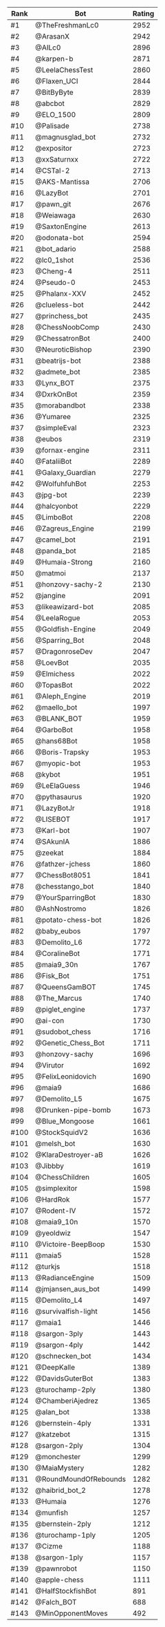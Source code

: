 Rank|Bot|Rating
---|---|---
#1|@TheFreshmanLc0|2952
#2|@ArasanX|2942
#3|@AILc0|2896
#4|@karpen-b|2871
#5|@LeelaChessTest|2860
#6|@Flaxen_UCI|2844
#7|@BitByByte|2839
#8|@abcbot|2829
#9|@ELO_1500|2809
#10|@Palisade|2738
#11|@magnusglad_bot|2732
#12|@expositor|2723
#13|@xxSaturnxx|2722
#14|@CSTal-2|2713
#15|@AKS-Mantissa|2706
#16|@LazyBot|2701
#17|@pawn_git|2676
#18|@Weiawaga|2630
#19|@SaxtonEngine|2613
#20|@odonata-bot|2594
#21|@bot_adario|2588
#22|@lc0_1shot|2536
#23|@Cheng-4|2511
#24|@Pseudo-0|2453
#25|@Phalanx-XXV|2452
#26|@clueless-bot|2442
#27|@princhess_bot|2435
#28|@ChessNoobComp|2430
#29|@ChessatronBot|2400
#30|@NeuroticBishop|2390
#31|@beatrijs-bot|2388
#32|@admete_bot|2385
#33|@Lynx_BOT|2375
#34|@DxrkOnBot|2359
#35|@morabandbot|2338
#36|@Yumaree|2325
#37|@simpleEval|2323
#38|@eubos|2319
#39|@fornax-engine|2311
#40|@FataliiBot|2289
#41|@Galaxy_Guardian|2279
#42|@WolfuhfuhBot|2253
#43|@jpg-bot|2239
#44|@halcyonbot|2229
#45|@LimboBot|2208
#46|@Zagreus_Engine|2199
#47|@camel_bot|2191
#48|@panda_bot|2185
#49|@Humaia-Strong|2160
#50|@matmoi|2137
#51|@honzovy-sachy-2|2130
#52|@jangine|2091
#53|@likeawizard-bot|2085
#54|@LeelaRogue|2053
#55|@Goldfish-Engine|2049
#56|@Sparring_Bot|2048
#57|@DragonroseDev|2047
#58|@LoevBot|2035
#59|@Elmichess|2022
#60|@TopasBot|2022
#61|@Aleph_Engine|2019
#62|@maello_bot|1997
#63|@BLANK_BOT|1959
#64|@GarboBot|1958
#65|@hans68Bot|1958
#66|@Boris-Trapsky|1953
#67|@myopic-bot|1953
#68|@kybot|1951
#69|@LeElaGuess|1946
#70|@pythasaurus|1920
#71|@LazyBotJr|1918
#72|@LISEBOT|1917
#73|@Karl-bot|1907
#74|@SAkunIA|1886
#75|@zeekat|1884
#76|@fathzer-jchess|1860
#77|@ChessBot8051|1841
#78|@chesstango_bot|1840
#79|@YourSparringBot|1830
#80|@AshNostromo|1826
#81|@potato-chess-bot|1826
#82|@baby_eubos|1797
#83|@Demolito_L6|1772
#84|@CoralineBot|1771
#85|@maia9_30n|1767
#86|@Fisk_Bot|1751
#87|@QueensGamBOT|1745
#88|@The_Marcus|1740
#89|@piglet_engine|1737
#90|@ai-con|1730
#91|@sudobot_chess|1716
#92|@Genetic_Chess_Bot|1711
#93|@honzovy-sachy|1696
#94|@Virutor|1692
#95|@FelixLeonidovich|1690
#96|@maia9|1686
#97|@Demolito_L5|1675
#98|@Drunken-pipe-bomb|1673
#99|@Blue_Mongoose|1661
#100|@StockSquidV2|1636
#101|@melsh_bot|1630
#102|@KlaraDestroyer-aB|1626
#103|@Jibbby|1619
#104|@ChessChildren|1605
#105|@simplexitor|1598
#106|@HardRok|1577
#107|@Rodent-IV|1572
#108|@maia9_10n|1570
#109|@yeoldwiz|1547
#110|@Victoire-BeepBoop|1530
#111|@maia5|1528
#112|@turkjs|1518
#113|@RadianceEngine|1509
#114|@jmjansen_aus_bot|1499
#115|@Demolito_L4|1497
#116|@survivalfish-light|1456
#117|@maia1|1446
#118|@sargon-3ply|1443
#119|@sargon-4ply|1442
#120|@schnecken_bot|1434
#121|@DeepKalle|1389
#122|@DavidsGuterBot|1383
#123|@turochamp-2ply|1380
#124|@ChamberiAjedrez|1365
#125|@alan_bot|1338
#126|@bernstein-4ply|1331
#127|@katzebot|1315
#128|@sargon-2ply|1304
#129|@monchester|1299
#130|@MaiaMystery|1282
#131|@RoundMoundOfRebounds|1282
#132|@haibrid_bot_2|1278
#133|@Humaia|1276
#134|@munfish|1257
#135|@bernstein-2ply|1212
#136|@turochamp-1ply|1205
#137|@Cizme|1188
#138|@sargon-1ply|1157
#139|@pawnrobot|1150
#140|@apple-chess|1111
#141|@HalfStockfishBot|891
#142|@Falch_BOT|688
#143|@MinOpponentMoves|492
